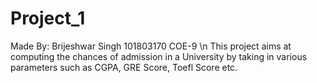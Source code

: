 # Project_1
Made By: 
Brijeshwar Singh
101803170
COE-9
\n
This project aims at computing the chances of admission in a University by taking in various parameters such as CGPA, GRE Score, Toefl Score etc.
